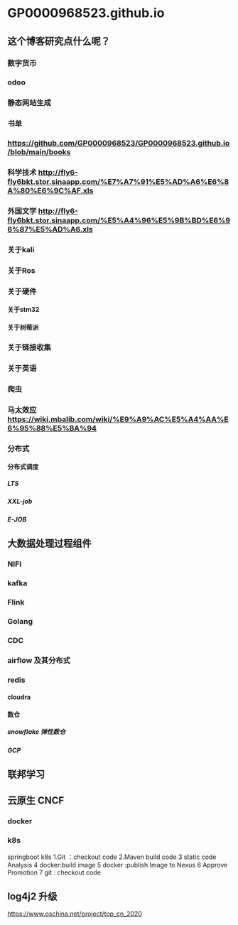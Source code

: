 # GP0000968523.github.io
## 这个博客研究点什么呢？
### 数字货币
### odoo
### 静态网站生成
### 书单
### https://github.com/GP0000968523/GP0000968523.github.io/blob/main/books
### 科学技术 http://fly6-fly6bkt.stor.sinaapp.com/%E7%A7%91%E5%AD%A6%E6%8A%80%E6%9C%AF.xls
### 外国文学 http://fly6-fly6bkt.stor.sinaapp.com/%E5%A4%96%E5%9B%BD%E6%96%87%E5%AD%A6.xls


### 关于kali
### 关于Ros
### 关于硬件
####  关于stm32
####  关于树莓派
###  关于链接收集
###  关于英语
###  爬虫
### 马太效应 https://wiki.mbalib.com/wiki/%E9%A9%AC%E5%A4%AA%E6%95%88%E5%BA%94

### 分布式
#### 分布式调度
##### LTS 
##### XXL-job
##### E-JOB

## 大数据处理过程组件
### NIFI
### kafka
### Flink
### Golang
### CDC
### airflow 及其分布式
### redis 
#### cloudra
#### 数仓
##### snowflake 弹性数仓
##### GCP




## 联邦学习

## 云原生  CNCF
### docker 
### k8s


springboot k8s
1.Git ：checkout code
2.Maven build code 
3 static code Analysis
4 docker:build image
5 docker :publish Image to Nexus
6 Approve Promotion
7 git : checkout code


## log4j2 升级




https://www.oschina.net/project/top_cn_2020


